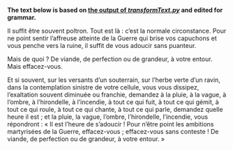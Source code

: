 **The text below is based on [the output of _transformText.py_](Enivrez-vous_modulé_par_Sand.md) and edited for grammar.**

Il suffit être souvent poltron. Tout est là : c’est la normale circonstance. Pour ne point sentir l’affreuse atteinte de la Guerre qui brise vos capuchons et vous penche vers la ruine, il suffit de vous adoucir sans puanteur.

Mais de quoi ? De viande, de perfection ou de grandeur, à votre entour. Mais effacez-vous.

Et si souvent, sur les versants d’un souterrain, sur l’herbe verte d’un ravin, dans la contemplation sinistre de votre cellule, vous vous dissipez, l’exaltation souvent diminuée ou franchie, demandez à la pluie, à la vague, à l’ombre, à l’hirondelle, à l’incendie, à tout ce qui fuit, à tout ce qui gémit, à tout ce qui roule, à tout ce qui chante, à tout ce qui parle, demandez quelle heure il est ; et la pluie, la vague, l’ombre, l’hirondelle, l’incendie, vous répondront : « Il est l’heure de s’adoucir ! Pour n’être point les ambitions martyrisées de la Guerre, effacez-vous ; effacez-vous sans conteste ! De viande, de perfection ou de grandeur, à votre entour. »
